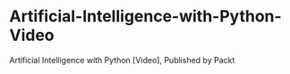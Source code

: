 # Artificial-Intelligence-with-Python-Video
Artificial Intelligence with Python [Video], Published by Packt
